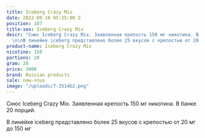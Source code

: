 ```yaml
---
title: Iceberg Crazy Mix
date: 2022-09-16 05:25:00 Z
position: 187
title-seo: Iceberg Crazy Mix
descr: "Снюс Iceberg Crazy Mix. Заявленная крепость 150 мг никотина. В банке 20 порций.
  \n\nВ линейке iceberg представлено более 25 вкусов с крепостью от 20 мг до 150 мг\n"
product-name: Iceberg Crazy Mix
nicotine: 150
portions: 20
gram: 20
price: 3000
brand: Russian products
sale: new-snus
image: "/uploads/7-3514b2.png"
---
```


Снюс Iceberg Crazy Mix. Заявленная крепость 150 мг никотина. В банке 20 порций. 

В линейке iceberg представлено более 25 вкусов с крепостью от 20 мг до 150 мг
